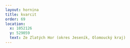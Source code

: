 ```yaml
---
layout: hornina
title: kvarcit
order: 69
location:
  x: 1052126
  y: 529059
  text: Ze Zlatých Hor (okres Jeseník, Olomoucký kraj)
---
```


